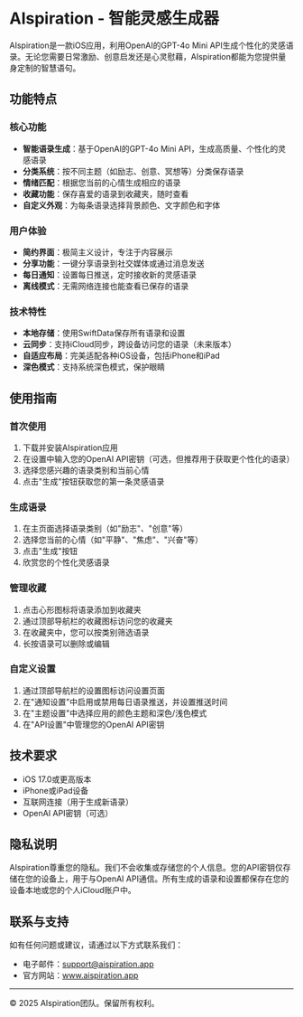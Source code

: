 # AIspiration - 智能灵感生成器

AIspiration是一款iOS应用，利用OpenAI的GPT-4o Mini API生成个性化的灵感语录。无论您需要日常激励、创意启发还是心灵慰藉，AIspiration都能为您提供量身定制的智慧语句。

## 功能特点

### 核心功能
- **智能语录生成**：基于OpenAI的GPT-4o Mini API，生成高质量、个性化的灵感语录
- **分类系统**：按不同主题（如励志、创意、冥想等）分类保存语录
- **情绪匹配**：根据您当前的心情生成相应的语录
- **收藏功能**：保存喜爱的语录到收藏夹，随时查看
- **自定义外观**：为每条语录选择背景颜色、文字颜色和字体

### 用户体验
- **简约界面**：极简主义设计，专注于内容展示
- **分享功能**：一键分享语录到社交媒体或通过消息发送
- **每日通知**：设置每日推送，定时接收新的灵感语录
- **离线模式**：无需网络连接也能查看已保存的语录

### 技术特性
- **本地存储**：使用SwiftData保存所有语录和设置
- **云同步**：支持iCloud同步，跨设备访问您的语录（未来版本）
- **自适应布局**：完美适配各种iOS设备，包括iPhone和iPad
- **深色模式**：支持系统深色模式，保护眼睛

## 使用指南

### 首次使用
1. 下载并安装AIspiration应用
2. 在设置中输入您的OpenAI API密钥（可选，但推荐用于获取更个性化的语录）
3. 选择您感兴趣的语录类别和当前心情
4. 点击"生成"按钮获取您的第一条灵感语录

### 生成语录
1. 在主页面选择语录类别（如"励志"、"创意"等）
2. 选择您当前的心情（如"平静"、"焦虑"、"兴奋"等）
3. 点击"生成"按钮
4. 欣赏您的个性化灵感语录

### 管理收藏
1. 点击心形图标将语录添加到收藏夹
2. 通过顶部导航栏的收藏图标访问您的收藏夹
3. 在收藏夹中，您可以按类别筛选语录
4. 长按语录可以删除或编辑

### 自定义设置
1. 通过顶部导航栏的设置图标访问设置页面
2. 在"通知设置"中启用或禁用每日语录推送，并设置推送时间
3. 在"主题设置"中选择应用的颜色主题和深色/浅色模式
4. 在"API设置"中管理您的OpenAI API密钥

## 技术要求
- iOS 17.0或更高版本
- iPhone或iPad设备
- 互联网连接（用于生成新语录）
- OpenAI API密钥（可选）

## 隐私说明
AIspiration尊重您的隐私。我们不会收集或存储您的个人信息。您的API密钥仅存储在您的设备上，用于与OpenAI API通信。所有生成的语录和设置都保存在您的设备本地或您的个人iCloud账户中。

## 联系与支持
如有任何问题或建议，请通过以下方式联系我们：
- 电子邮件：support@aispiration.app
- 官方网站：www.aispiration.app

---

© 2025 AIspiration团队。保留所有权利。 